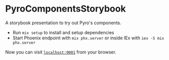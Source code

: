 # PyroComponentsStorybook

A storybook presentation to try out Pyro's components.

- Run `mix setup` to install and setup dependencies
- Start Phoenix endpoint with `mix phx.server` or inside IEx with `iex -S mix phx.server`

Now you can visit [`localhost:9001`](http://localhost:9001) from your browser.
